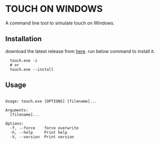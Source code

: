 # TOUCH ON WINDOWS
A command line tool to simulate touch on Windows.
## Installation
download the latest release from [here](https://github.com/Xu-Mj/touch/releases/latest).
run below command to install it.
```shell
  touch.exe -i
  # or
  touch.exe --install
```
## Usage
```shell

Usage: touch.exe [OPTIONS] [filename]...

Arguments:
  [filename]...

Options:
  -f, --force    force overwrite
  -h, --help     Print help
  -V, --version  Print version

```
